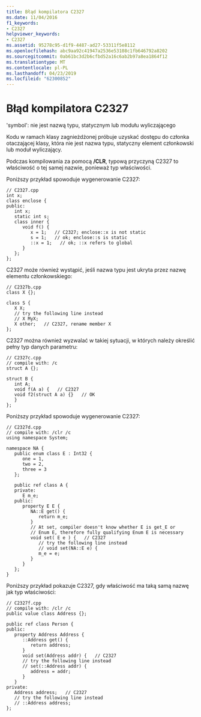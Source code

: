```yaml
---
title: Błąd kompilatora C2327
ms.date: 11/04/2016
f1_keywords:
- C2327
helpviewer_keywords:
- C2327
ms.assetid: 95278c95-d1f9-4487-ad27-53311f5e8112
ms.openlocfilehash: abc9aa92c41947a2536e53108c1fb646792a8202
ms.sourcegitcommit: 0ab61bc3d2b6cfbd52a16c6ab2b97a8ea1864f12
ms.translationtype: MT
ms.contentlocale: pl-PL
ms.lasthandoff: 04/23/2019
ms.locfileid: "62300852"
---
```

# <a name="compiler-error-c2327"></a>Błąd kompilatora C2327

'symbol': nie jest nazwą typu, statycznym lub modułu wyliczającego

Kodu w ramach klasy zagnieżdżonej próbuje uzyskać dostępu do członka otaczającej klasy, która nie jest nazwa typu, statyczny element członkowski lub moduł wyliczający.

Podczas kompilowania za pomocą **/CLR**, typową przyczyną C2327 to właściwość o tej samej nazwie, ponieważ typ właściwości.

Poniższy przykład spowoduje wygenerowanie C2327:

```
// C2327.cpp
int x;
class enclose {
public:
   int x;
   static int s;
   class inner {
      void f() {
         x = 1;   // C2327; enclose::x is not static
         s = 1;   // ok; enclose::s is static
         ::x = 1;   // ok; ::x refers to global
      }
   };
};
```

C2327 może również wystąpić, jeśli nazwa typu jest ukryta przez nazwę elementu członkowskiego:

```
// C2327b.cpp
class X {};

class S {
   X X;
   // try the following line instead
   // X MyX;
   X other;   // C2327, rename member X
};
```

C2327 można również wyzwalać w takiej sytuacji, w których należy określić pełny typ danych parametru:

```
// C2327c.cpp
// compile with: /c
struct A {};

struct B {
   int A;
   void f(A a) {   // C2327
   void f2(struct A a) {}   // OK
   }
};
```

Poniższy przykład spowoduje wygenerowanie C2327:

```
// C2327d.cpp
// compile with: /clr /c
using namespace System;

namespace NA {
   public enum class E : Int32 {
      one = 1,
      two = 2,
      three = 3
   };

   public ref class A {
   private:
      E m_e;
   public:
      property E E {
         NA::E get() {
            return m_e;
         }
         // At set, compiler doesn't know whether E is get_E or
         // Enum E, therefore fully qualifying Enum E is necessary
         void set( E e ) {   // C2327
            // try the following line instead
            // void set(NA::E e) {
            m_e = e;
         }
      }
   };
}
```

Poniższy przykład pokazuje C2327, gdy właściwość ma taką samą nazwę jak typ właściwości:

```
// C2327f.cpp
// compile with: /clr /c
public value class Address {};

public ref class Person {
public:
   property Address Address {
      ::Address get() {
         return address;
      }
      void set(Address addr) {   // C2327
      // try the following line instead
      // set(::Address addr) {
         address = addr;
      }
   }
private:
   Address address;   // C2327
   // try the following line instead
   // ::Address address;
};
```

